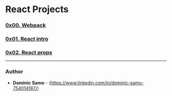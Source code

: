 # React Projects

### [0x00. Webpack](0x00-Webpack)

### [0x01. React intro](0x01-react_intro)

### [0x02. React props](0x02-react_props)

---

### Author
* **Dominic Samo** - (https://www.linkedin.com/in/dominic-samo-754014187/)
